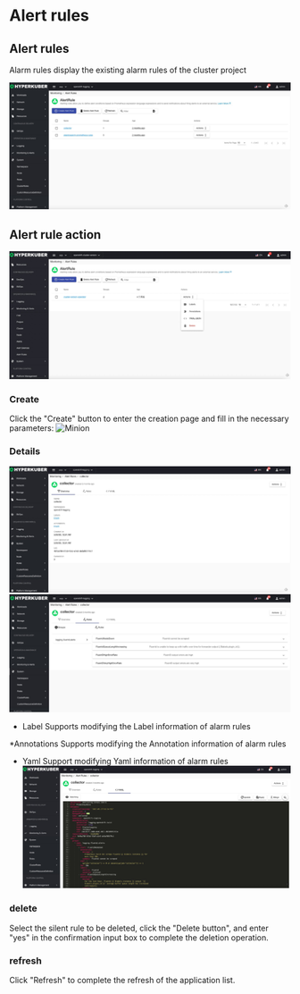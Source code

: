 # Alert rules

## Alert rules
Alarm rules display the existing alarm rules of the cluster project

![Minion](../../../assets/images/monitoring/rule-list-en.jpg)

## Alert rule action

![Minion](../../../assets/images/monitoring/rule-operation-en.jpg)
### Create
Click the "Create" button to enter the creation page and fill in the necessary parameters:
![Minion](../../../assets/images/monitoring/rule-create1-en.jpg)

### Details

![Minion](../../../assets/images/monitoring/rule-info1-en.jpg)
![Minion](../../../assets/images/monitoring/rule-info2-en.jpg)
* Label
Supports modifying the Label information of alarm rules

*Annotations
Supports modifying the Annotation information of alarm rules

* Yaml
Support modifying Yaml information of alarm rules
![Minion](../../../assets/images/monitoring/rule-info3-en.jpg)


### delete
Select the silent rule to be deleted, click the "Delete button", and enter "yes" in the confirmation input box to complete the deletion operation.
### refresh
Click "Refresh" to complete the refresh of the application list.